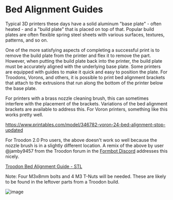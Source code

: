 # Bed Alignment Guides
Typical 3D printers these days have a solid aluminum "base plate" - often heated - and a "build plate" that is placed on top of that. Popular build plates are often flexible spring steel sheets with various surfaces, textures, patterns, and so on. 

One of the more satisfying aspects of completing a successful print is to remove the build plate from the printer and flex it to remove the part. However, when putting the build plate back into the printer, the build plate must be accurately aligned with the underlying base plate.
Some printers are equipped with guides to make it quick and easy to position the plate. For Troodons, Vorons, and others, it is possible to print bed alignment brackets that attach to the extrusions that run along the bottom of the printer below the base plate. 

For printers with a brass nozzle cleaning brush, this can sometimes interfere with the placement of the brackets. Variations of the bed alignment brackets are available to address this. For Voron printers, something like this works pretty well.

https://www.printables.com/model/346782-voron-24-bed-alignment-stop-updated

For Troodon 2.0 Pro users, the above doesn't work so well because the nozzle brush is in a slightly different location. A remix of the above by user @jamby9457 from the Troodon forum in the [Formbot Discord](https://discord.gg/spAGFK2PnN) addresses this nicely.

[Troodon Bed Alignment Guide - STL](https://github.com/500Foods/WelcomeToTroodon/blob/main/3D%20files/Troodon_Alignment_Bracket.stl)

Note: Four M3x8mm bolts and 4 M3 T-Nuts will be needed. These are likely to be found in the leftover parts from a Troodon build. 

![image](https://github.com/500Foods/WelcomeToTroodon/assets/41052272/4e0445b7-1de2-40ee-92df-3bc4c5fa7cbe)
